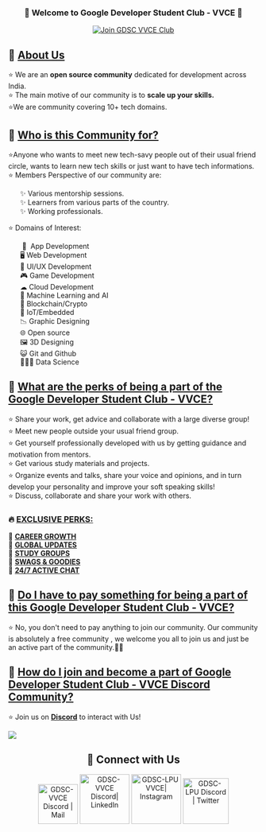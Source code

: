 <h3 align="center">
🎉 Welcome to Google Developer Student Club - VVCE 🎉
</h3>

<a href="https://gdsc.community.dev/vidyavardhaka-college-of-engineering-mysuru">
<p align="center">
  <img src="https://img.shields.io/badge/Join%20Club-24a0ed?style=for-the-badge&logo=Join%20Club&logoColor=white" alt="Join GDSC VVCE Club" />
</p>
</a>

<h2>📌 <ins>About Us</ins></h2>
<p>
    ⭐ We are an <b>open source community</b> dedicated for development across India. <br>
    ⭐ The main motive of our community is to <b>scale up your skills.</b> <br>
    ⭐We are community covering 10+ tech domains.
</p>


<h2>📌 <ins>Who is this Community for?</ins></h2>
<p>
    ⭐Anyone who wants to meet new tech-savy people out of their usual friend circle, wants to learn new tech skills or just want to have tech informations.<br>
    ⭐   Members Perspective of our community are: <br> 
<!-- <p style="text-indent: 200px"> -->
    <ul>
        ✨ Various mentorship sessions. <br> 
        ✨ Learners from various parts of the country. <br> 
        ✨ Working professionals. <br>
         </ul>
    ⭐ Domains of Interest:
    <ul>       
        &nbsp;📱 &nbsp;App Development <br> 
        🖥️ Web Development <br> 
        🎨 UI/UX Development <br> 
        🎮 Game Development <br> 
        ☁  Cloud Development <br> 
        🧠 Machine Learning and AI <br> 
        🔗 Blockchain/Crypto <br> 
        🤖 IoT/Embedded <br> 
        📉 Graphic Designing <br>
        🌐 Open source <br>
        🖼  3D Designing <br>
        😺 Git and Github <br>
        👨🏻‍💻  Data Science <br>
    </ul>
    </p>
    
    
    
<h2>📌 <ins>What are the perks of being a part of the Google Developer Student Club - VVCE?</ins></h2>
<p>
    ⭐ Share your work, get advice and collaborate with a large diverse group! <br> 
    ⭐ Meet new people outside your usual friend group.<br>
    ⭐ Get yourself professionally developed with us by getting guidance and motivation from mentors. <br> 
    ⭐ Get various study materials and  projects. <br> 
    ⭐ Organize events and talks, share your voice and opinions, and in turn develop your personality and improve your soft speaking skills! <br>
    ⭐ Discuss, collaborate and share your work with others.
<br> 
    <h3>🔥 <ins>EXCLUSIVE PERKS:</ins></h3>
    🚀 <b><ins>CAREER GROWTH</ins></b> <br>
    🚀 <b><ins>GLOBAL UPDATES</ins></b> <br>
    🚀 <b><ins>STUDY GROUPS</ins></b> <br>
    🚀 <b><ins>SWAGS & GOODIES</ins></b> <br>
    🚀 <b><ins>24/7 ACTIVE CHAT</ins></b> <br>
</p>

<h2>📌 <ins>Do I have to pay something for being a part of this Google Developer Student Club - VVCE?</ins></h2>
<p>
    ⭐ No, you don't need to pay anything to join our community. Our community is absolutely a free community , we welcome you all to join us and just be an active part of the community.🥳🥳
</p>


<h2>📌 <ins>How do I join and become a part of Google Developer Student Club - VVCE Discord Community</a>?</ins></h2>
<p>
    ⭐ Join us on <b><a href="https://discord.com/invite/RDV86kSery">Discord</a></b> to interact with Us! <br>
   
</p>


![](https://user-images.githubusercontent.com/73097560/115834477-dbab4500-a447-11eb-908a-139a6edaec5c.gif)

<div align="center">
    
<h2 align="center"> 🔗 Connect with Us </h2>
    
[<img alt="GDSC-VVCE Discord | Mail" width="80px" src="https://img.shields.io/badge/-Gmail-000000?logo=gmail&Color=0A66C2&style=flat-square" />](mailto:gdscvvce@vvce.ac.in)
    [<img alt="GDSC-VVCE Discord| LinkedIn" width="100px" src="https://img.shields.io/badge/-LinkedIn-000000?logo=linkedin&Color=0A66C2&style=flat-square" />](https://www.linkedin.com/company/gdscvvce/)
    [<img alt="GDSC-LPU VVCE| Instagram" width="100px" src="https://img.shields.io/badge/-Instagram-000000?logo=instagram&Color=0A66C2&style=flat-square" />](https://instagram.com/gdscvvce/)
    [<img alt="GDSC-LPU Discord | Twitter" width="92px" src="https://img.shields.io/badge/-Twitter-000000?logo=twitter&Color=0A66C2&style=flat-square" />](https://twitter.com/gdscvvce/)
    
</div>
